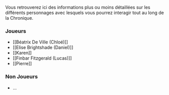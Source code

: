 Vous retrouverez ici des informations plus ou moins détaillées sur les différents personnages avec lesquels vous pourrez interagir tout au long de la Chronique.

### Joueurs
- [[Béatrix De Ville (Chloé)]]
- [[Elise Brightshade (Daniel)]]
- [[Karen]]
- [[Finbar Fitzgerald (Lucas)]]
- [[Pierre]]

### Non Joueurs
- ...